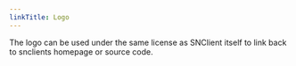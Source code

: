 ```yaml
---
linkTitle: Logo
---
```


The logo can be used under the same license as SNClient itself to link back to
snclients homepage or source code.
